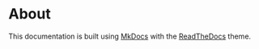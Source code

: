 # About

This documentation is built using [MkDocs](https://www.mkdocs.org/) with the [ReadTheDocs](https://readthedocs.org/) theme.
